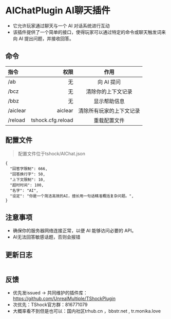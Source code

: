 # AIChatPlugin AI聊天插件

- 它允许玩家通过聊天与一个 AI 对话系统进行互动
- 该插件提供了一个简单的接口，使得玩家可以通过特定的命令或聊天触发词来向 AI 提出问题，并接收回答。

## 命令

| 指令 | 权限 | 作用 |
| :-----| ----: | :----: |
| /ab | 无 | 向 AI 提问 |
| /bcz | 无 | 清除你的上下文记录 |
| /bbz | 无 | 显示帮助信息 |
| /aiclear | aiclear | 清除所有玩家的上下文记录 |
| /reload | tshock.cfg.reload | 重载配置文件 |

## 配置文件

> 配置文件位于tshock/AIChat.json

```
{
  "回答字限制": 666,
  "回答换行字": 50,
  "上下文限制": 10,
  "超时时间": 100,
  "名字": "AI",
  "设定": "你是一个简洁高效的AI，擅长用一句话精准概括复杂问题。",
}
```

## 注意事项

- 确保你的服务器网络连接正常，以便 AI 能够访问必要的 API。
- AI无法回答敏感话题，否则会报错

## 更新日志

```

```

## 反馈
- 优先发issued -> 共同维护的插件库：https://github.com/UnrealMultiple/TShockPlugin
- 次优先：TShock官方群：816771079
- 大概率看不到但是也可以：国内社区trhub.cn ，bbstr.net , tr.monika.love